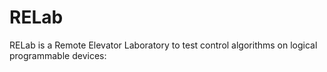 RELab
=====

RELab is a Remote Elevator Laboratory to test control algorithms on logical programmable devices: 
